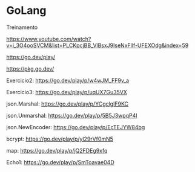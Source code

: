 # GoLang
Treinamento

https://www.youtube.com/watch?v=i_3O4ooSVCM&list=PLCKpcjBB_VlBsxJ9IseNxFllf-UFEXOdg&index=59

https://go.dev/play/

https://pkg.go.dev/

Exercicio2:
https://go.dev/play/p/w4wJM_FF9v_a

Exercicio3:
https://go.dev/play/p/uqUX7Gu35VX

json.Marshal: https://go.dev/play/p/YCgclgIF9KC

json.Unmarshal: https://go.dev/play/p/5B5J3wpqP4l

json.NewEncoder: https://go.dev/play/p/EcTEJYW84bg

bcrypt: https://go.dev/play/p/yl29rVf0mN5

map: https://go.dev/play/p/jQ2FDEg9xfq

Echo1: https://go.dev/play/p/SmToavae04D
